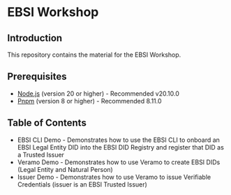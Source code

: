 # EBSI Workshop

## Introduction

This repository contains the material for the EBSI Workshop.

## Prerequisites

- [Node.js](https://nodejs.org/en/) (version 20 or higher) - Recommended v20.10.0
- [Pnpm](https://pnpm.io/) (version 8 or higher) - Recommended 8.11.0

## Table of Contents

- EBSI CLI Demo - Demonstrates how to use the EBSI CLI to onboard an EBSI Legal Entity DID into the EBSI DID Registry and register that DID as a Trusted Issuer
- Veramo Demo - Demonstrates how to use Veramo to create EBSI DIDs (Legal Entity and Natural Person)
- Issuer Demo - Demonstrates how to use Veramo to issue Verifiable Credentials (issuer is an EBSI Trusted Issuer)
